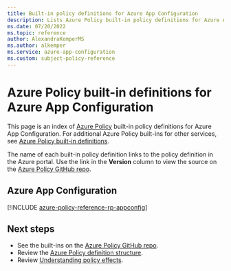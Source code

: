 ```yaml
---
title: Built-in policy definitions for Azure App Configuration
description: Lists Azure Policy built-in policy definitions for Azure App Configuration. These built-in policy definitions provide common approaches to managing your Azure resources.
ms.date: 07/20/2022
ms.topic: reference
author: AlexandraKemperMS
ms.author: alkemper
ms.service: azure-app-configuration
ms.custom: subject-policy-reference
---
```

# Azure Policy built-in definitions for Azure App Configuration

This page is an index of [Azure Policy](../governance/policy/overview.md) built-in policy
definitions for Azure App Configuration. For additional Azure Policy built-ins for other services, see
[Azure Policy built-in definitions](../governance/policy/samples/built-in-policies.md).

The name of each built-in policy definition links to the policy definition in the Azure portal. Use
the link in the **Version** column to view the source on the
[Azure Policy GitHub repo](https://github.com/Azure/azure-policy).

## Azure App Configuration

[!INCLUDE [azure-policy-reference-rp-appconfig](../../includes/policy/reference/byrp/microsoft.appconfiguration.md)]

## Next steps

- See the built-ins on the [Azure Policy GitHub repo](https://github.com/Azure/azure-policy).
- Review the [Azure Policy definition structure](../governance/policy/concepts/definition-structure.md).
- Review [Understanding policy effects](../governance/policy/concepts/effects.md).
